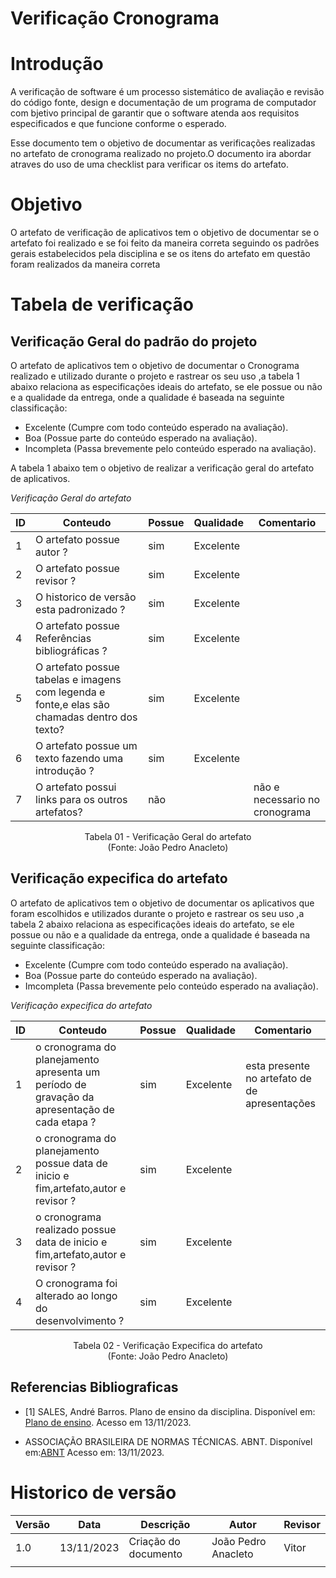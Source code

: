 # Verificação Cronograma

# Introdução

A verificação de software é um processo sistemático de avaliação e revisão do código fonte, design e documentação de um programa de computador com bjetivo principal de garantir que o software atenda aos requisitos especificados e que funcione conforme o esperado. 

Esse documento tem o objetivo de documentar as verificações realizadas no artefato de cronograma realizado no projeto.O documento ira abordar atraves do uso de uma checklist para verificar os items do artefato.

# Objetivo

O artefato de verificação de aplicativos tem o objetivo de documentar se o artefato foi realizado e se foi feito da maneira correta seguindo os padrões gerais estabelecidos pela disciplina e se os itens do artefato em questão foram realizados da maneira correta

# Tabela de verificação

## Verificação Geral do padrão do projeto

O artefato de aplicativos tem o objetivo de documentar o Cronograma realizado e utilizado durante o projeto e rastrear os seu uso ,a tabela 1 abaixo relaciona as especificações ideais do artefato, se ele possue ou não e a qualidade da entrega, onde a qualidade é baseada na seguinte classificação:

- Excelente (Cumpre com todo conteúdo esperado na avaliação).
- Boa (Possue parte do conteúdo esperado na avaliação).
- Incompleta (Passa brevemente pelo conteúdo esperado na avaliação).

A tabela 1 abaixo tem o objetivo de realizar a verificação geral do artefato de aplicativos.

*Verificação Geral do artefato*

| ID  | Conteudo                                                                                      | Possue | Qualidade | Comentario                     |
| --- | --------------------------------------------------------------------------------------------- | ------ | --------- | ------------------------------ |
| 1   | O artefato possue autor ?                                                                     | sim    | Excelente |                                |
| 2   | O artefato possue revisor ?                                                                   | sim    | Excelente |                                |
| 3   | O historico de versão esta padronizado ?                                                      | sim    | Excelente |                                |
| 4   | O artefato possue Referências bibliográficas ?                                                | sim    | Excelente |                                |
| 5   | O artefato possue tabelas e imagens com legenda e fonte,e elas são chamadas dentro dos texto? | sim    | Excelente |                                |
| 6   | O artefato possue um texto fazendo uma introdução ?                                           | sim    | Excelente |                                |
| 7   | O artefato possui links para os outros artefatos?                                             | não    |           | não e necessario no cronograma |

<p align="center">
Tabela 01 - Verificação Geral do artefato<br>
(Fonte: João Pedro Anacleto)
</p>

## Verificação expecifica do artefato

O artefato de aplicativos tem o objetivo de documentar os aplicativos que foram escolhidos e utilizados durante o projeto e rastrear os seu uso ,a tabela 2 abaixo relaciona as especificações ideais do artefato, se ele possue ou não e a qualidade da entrega, onde a qualidade é baseada na seguinte classificação:

- Excelente (Cumpre com todo conteúdo esperado na avaliação).
- Boa (Possue parte do conteúdo esperado na avaliação).
- Imcompleta (Passa brevemente pelo conteúdo esperado na avaliação).

*Verificação expecifica do artefato*

| ID  | Conteudo                                                                                      | Possue | Qualidade | Comentario                                    |
| --- | --------------------------------------------------------------------------------------------- | ------ | --------- | --------------------------------------------- |
| 1   | o cronograma do planejamento apresenta um período de gravação da apresentação de cada etapa ? | sim    | Excelente | esta presente no artefato de de apresentações |
| 2   | o cronograma do planejamento possue data de inicio e fim,artefato,autor e revisor ?           | sim    | Excelente |                                               |
| 3   | o cronograma realizado possue data de inicio e fim,artefato,autor e revisor ?                 | sim    | Excelente |                                               |
| 4   | O cronograma foi alterado ao longo do desenvolvimento ?                                       | sim    | Excelente |                                               |

<p align="center">
Tabela 02 - Verificação Expecifica do artefato<br>
(Fonte: João Pedro Anacleto)
</p>

## Referencias Bibliograficas

- [1] SALES, André Barros. Plano de ensino da disciplina. Disponível em: [Plano de ensino](https://aprender3.unb.br/pluginfile.php/2692699/mod_resource/content/34/Plano_de_Ensino%20RE%20022023%20Turma%202.pdf ). Acesso em 13/11/2023.

- ASSOCIAÇÃO BRASILEIRA DE NORMAS TÉCNICAS. ABNT. Disponível em:[ABNT](https://www.abnt.org.br/) Acesso em: 13/11/2023.

# Historico de versão

| Versão | Data       | Descrição            | Autor               | Revisor |
| ------ | ---------- | -------------------- | ------------------- | ------- |
| 1.0    | 13/11/2023 | Criação do documento | João Pedro Anacleto |  Vitor       |
|        |            |                      |                     |         |